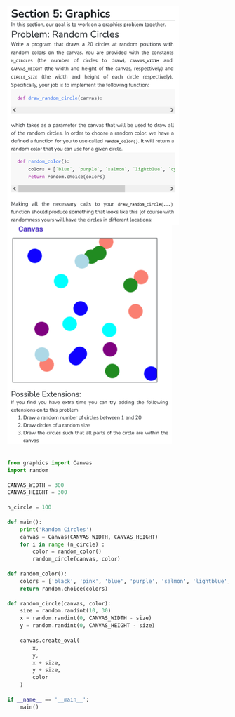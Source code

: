 <img align="left" src="Images/Random_Circles_1.png" height="500"> <img src="Images/Random_Circles_2.png" height="500">

```python

from graphics import Canvas
import random

CANVAS_WIDTH = 300
CANVAS_HEIGHT = 300

n_circle = 100

def main():
    print('Random Circles')
    canvas = Canvas(CANVAS_WIDTH, CANVAS_HEIGHT)
    for i in range (n_circle) :
        color = random_color()
        random_circle(canvas, color)
    
def random_color():
    colors = ['black', 'pink', 'blue', 'purple', 'salmon', 'lightblue', 'cyan', 'forestgreen']
    return random.choice(colors)

def random_circle(canvas, color):
    size = random.randint(10, 30)
    x = random.randint(0, CANVAS_WIDTH - size)
    y = random.randint(0, CANVAS_HEIGHT - size)
    
    canvas.create_oval(
        x,
        y,
        x + size,
        y + size,
        color
    )

if __name__ == '__main__':
    main()

```